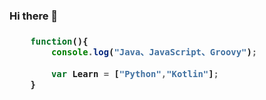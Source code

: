 ### Hi there 👋

<h3>

```javascript
    function(){
        console.log("Java、JavaScript、Groovy");
        
        var Learn = ["Python","Kotlin"];
    }

```
<h3>


